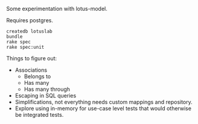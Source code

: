Some experimentation with lotus-model.

Requires postgres.

    createdb lotuslab
    bundle
    rake spec
    rake spec:unit

Things to figure out:
* Associations
  * Belongs to
  * Has many
  * Has many through
* Escaping in SQL queries
* Simplifications, not everything needs custom mappings and repository.
* Explore using in-memory for use-case level tests that would otherwise be integrated tests.
